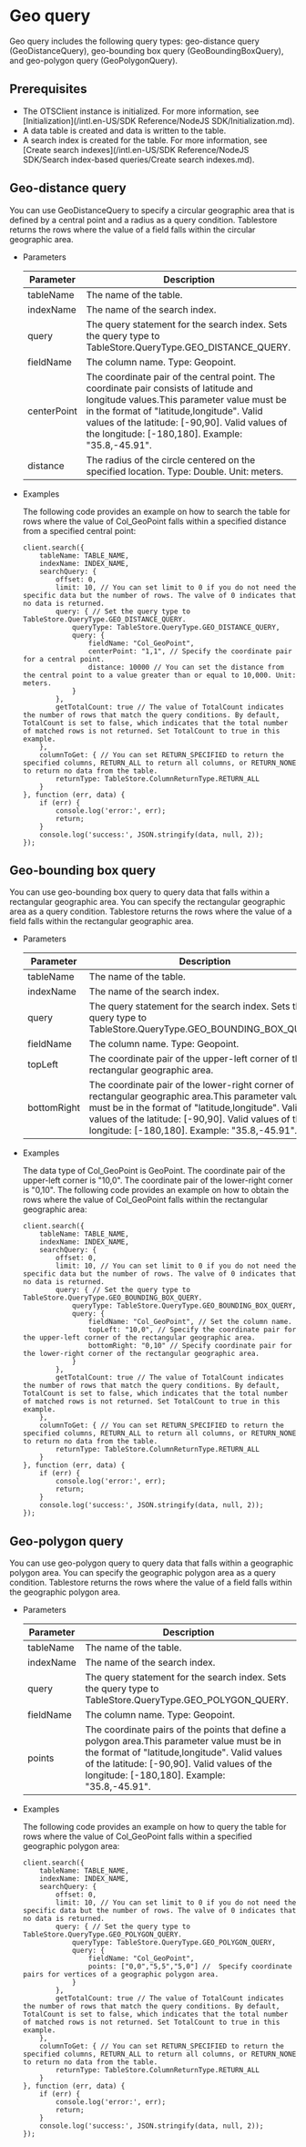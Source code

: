 # Geo query

Geo query includes the following query types: geo-distance query \(GeoDistanceQuery\), geo-bounding box query \(GeoBoundingBoxQuery\), and geo-polygon query \(GeoPolygonQuery\).

## Prerequisites

-   The OTSClient instance is initialized. For more information, see [Initialization](/intl.en-US/SDK Reference/NodeJS SDK/Initialization.md).
-   A data table is created and data is written to the table.
-   A search index is created for the table. For more information, see [Create search indexes](/intl.en-US/SDK Reference/NodeJS SDK/Search index-based queries/Create search indexes.md).

## Geo-distance query

You can use GeoDistanceQuery to specify a circular geographic area that is defined by a central point and a radius as a query condition. Tablestore returns the rows where the value of a field falls within the circular geographic area.

-   Parameters

    |Parameter|Description|
    |---------|-----------|
    |tableName|The name of the table.|
    |indexName|The name of the search index.|
    |query|The query statement for the search index. Sets the query type to TableStore.QueryType.GEO\_DISTANCE\_QUERY.|
    |fieldName|The column name. Type: Geopoint.|
    |centerPoint|The coordinate pair of the central point. The coordinate pair consists of latitude and longitude values.This parameter value must be in the format of "latitude,longitude". Valid values of the latitude: \[-90,90\]. Valid values of the longitude: \[-180,180\]. Example: "35.8,-45.91". |
    |distance|The radius of the circle centered on the specified location. Type: Double. Unit: meters.|

-   Examples

    The following code provides an example on how to search the table for rows where the value of Col\_GeoPoint falls within a specified distance from a specified central point:

    ```
    client.search({
        tableName: TABLE_NAME,
        indexName: INDEX_NAME,
        searchQuery: {
            offset: 0,
            limit: 10, // You can set limit to 0 if you do not need the specific data but the number of rows. The valve of 0 indicates that no data is returned.
            query: { // Set the query type to TableStore.QueryType.GEO_DISTANCE_QUERY.
                queryType: TableStore.QueryType.GEO_DISTANCE_QUERY,
                query: {
                    fieldName: "Col_GeoPoint",
                    centerPoint: "1,1", // Specify the coordinate pair for a central point.
                    distance: 10000 // You can set the distance from the central point to a value greater than or equal to 10,000. Unit: meters.
                }
            },
            getTotalCount: true // The value of TotalCount indicates the number of rows that match the query conditions. By default, TotalCount is set to false, which indicates that the total number of matched rows is not returned. Set TotalCount to true in this example.
        },
        columnToGet: { // You can set RETURN_SPECIFIED to return the specified columns, RETURN_ALL to return all columns, or RETURN_NONE to return no data from the table.
            returnType: TableStore.ColumnReturnType.RETURN_ALL
        }
    }, function (err, data) {
        if (err) {
            console.log('error:', err);
            return;
        }
        console.log('success:', JSON.stringify(data, null, 2));
    });
    ```


## Geo-bounding box query

You can use geo-bounding box query to query data that falls within a rectangular geographic area. You can specify the rectangular geographic area as a query condition. Tablestore returns the rows where the value of a field falls within the rectangular geographic area.

-   Parameters

    |Parameter|Description|
    |---------|-----------|
    |tableName|The name of the table.|
    |indexName|The name of the search index.|
    |query|The query statement for the search index. Sets the query type to TableStore.QueryType.GEO\_BOUNDING\_BOX\_QUERY.|
    |fieldName|The column name. Type: Geopoint.|
    |topLeft|The coordinate pair of the upper-left corner of the rectangular geographic area.|
    |bottomRight|The coordinate pair of the lower-right corner of the rectangular geographic area.This parameter value must be in the format of "latitude,longitude". Valid values of the latitude: \[-90,90\]. Valid values of the longitude: \[-180,180\]. Example: "35.8,-45.91". |

-   Examples

    The data type of Col\_GeoPoint is GeoPoint. The coordinate pair of the upper-left corner is "10,0". The coordinate pair of the lower-right corner is "0,10". The following code provides an example on how to obtain the rows where the value of Col\_GeoPoint falls within the rectangular geographic area:

    ```
    client.search({
        tableName: TABLE_NAME,
        indexName: INDEX_NAME,
        searchQuery: {
            offset: 0,
            limit: 10, // You can set limit to 0 if you do not need the specific data but the number of rows. The valve of 0 indicates that no data is returned.
            query: { // Set the query type to TableStore.QueryType.GEO_BOUNDING_BOX_QUERY.
                queryType: TableStore.QueryType.GEO_BOUNDING_BOX_QUERY,
                query: {
                    fieldName: "Col_GeoPoint", // Set the column name.
                    topLeft: "10,0", // Specify the coordinate pair for the upper-left corner of the rectangular geographic area.
                    bottomRight: "0,10" // Specify coordinate pair for the lower-right corner of the rectangular geographic area.
                }
            },
            getTotalCount: true // The value of TotalCount indicates the number of rows that match the query conditions. By default, TotalCount is set to false, which indicates that the total number of matched rows is not returned. Set TotalCount to true in this example.
        },
        columnToGet: { // You can set RETURN_SPECIFIED to return the specified columns, RETURN_ALL to return all columns, or RETURN_NONE to return no data from the table.
            returnType: TableStore.ColumnReturnType.RETURN_ALL
        }
    }, function (err, data) {
        if (err) {
            console.log('error:', err);
            return;
        }
        console.log('success:', JSON.stringify(data, null, 2));
    });
    ```


## Geo-polygon query

You can use geo-polygon query to query data that falls within a geographic polygon area. You can specify the geographic polygon area as a query condition. Tablestore returns the rows where the value of a field falls within the geographic polygon area.

-   Parameters

    |Parameter|Description|
    |---------|-----------|
    |tableName|The name of the table.|
    |indexName|The name of the search index.|
    |query|The query statement for the search index. Sets the query type to TableStore.QueryType.GEO\_POLYGON\_QUERY.|
    |fieldName|The column name. Type: Geopoint.|
    |points|The coordinate pairs of the points that define a polygon area.This parameter value must be in the format of "latitude,longitude". Valid values of the latitude: \[-90,90\]. Valid values of the longitude: \[-180,180\]. Example: "35.8,-45.91". |

-   Examples

    The following code provides an example on how to query the table for rows where the value of Col\_GeoPoint falls within a specified geographic polygon area:

    ```
    client.search({
        tableName: TABLE_NAME,
        indexName: INDEX_NAME,
        searchQuery: {
            offset: 0,
            limit: 10, // You can set limit to 0 if you do not need the specific data but the number of rows. The valve of 0 indicates that no data is returned.
            query: { // Set the query type to TableStore.QueryType.GEO_POLYGON_QUERY.
                queryType: TableStore.QueryType.GEO_POLYGON_QUERY,
                query: {
                    fieldName: "Col_GeoPoint",
                    points: ["0,0","5,5","5,0"] //  Specify coordinate pairs for vertices of a geographic polygon area.
                }
            },
            getTotalCount: true // The value of TotalCount indicates the number of rows that match the query conditions. By default, TotalCount is set to false, which indicates that the total number of matched rows is not returned. Set TotalCount to true in this example.
        },
        columnToGet: { // You can set RETURN_SPECIFIED to return the specified columns, RETURN_ALL to return all columns, or RETURN_NONE to return no data from the table.
            returnType: TableStore.ColumnReturnType.RETURN_ALL
        }
    }, function (err, data) {
        if (err) {
            console.log('error:', err);
            return;
        }
        console.log('success:', JSON.stringify(data, null, 2));
    });
    ```


